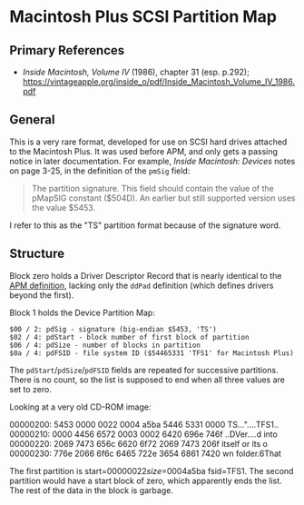 ﻿# Macintosh Plus SCSI Partition Map #

## Primary References ##

- _Inside Macintosh, Volume IV_ (1986), chapter 31 (esp. p.292);
  https://vintageapple.org/inside_o/pdf/Inside_Macintosh_Volume_IV_1986.pdf

## General ##

This is a very rare format, developed for use on SCSI hard drives attached to the Macintosh Plus.
It was used before APM, and only gets a passing notice in later documentation.  For example,
_Inside Macintosh: Devices_ notes on page 3-25, in the definition of the `pmSig` field:

> The partition signature. This field should contain the value of the pMapSIG constant ($504D).
> An earlier but still supported version uses the value $5453.

I refer to this as the "TS" partition format because of the signature word.

## Structure ##

Block zero holds a Driver Descriptor Record that is nearly identical to the
[APM definition](APM-notes.md), lacking only the `ddPad` definition (which defines drivers
beyond the first).

Block 1 holds the Device Partition Map:
```
$00 / 2: pdSig - signature (big-endian $5453, 'TS')
$02 / 4: pdStart - block number of first block of partition
$06 / 4: pdSize - number of blocks in partition
$0a / 4: pdFSID - file system ID ($54465331 'TFS1' for Macintosh Plus)
```

The `pdStart`/`pdSize`/`pdFSID` fields are repeated for successive partitions.  There is no count,
so the list is supposed to end when all three values are set to zero.

Looking at a very old CD-ROM image:

00000200: 5453 0000 0022 0004 a5ba 5446 5331 0000  TS..."....TFS1..
00000210: 0000 4456 6572 0003 0002 6420 696e 746f  ..DVer....d into
00000220: 2069 7473 656c 6620 6f72 2069 7473 206f   itself or its o
00000230: 776e 2066 6f6c 6465 722e 3654 6861 7420  wn folder.6That

The first partition is start=$00000022 size=$0004a5ba fsid=TFS1.  The second partition would
have a start block of zero, which apparently ends the list.  The rest of the data in the block
is garbage.
